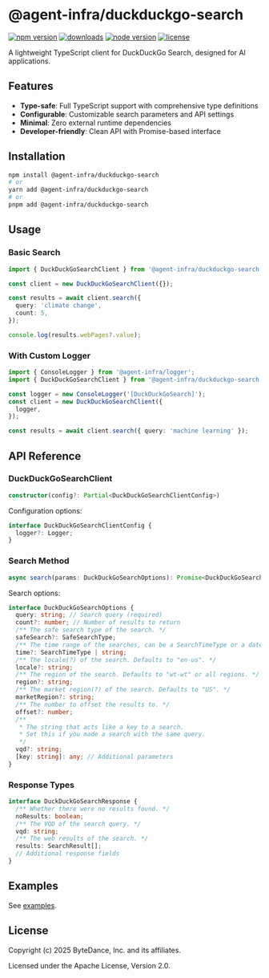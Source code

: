 # @agent-infra/duckduckgo-search

<p>
  <a href="https://npmjs.com/package/@agent-infra/duckduckgo-search?activeTab=readme"><img src="https://img.shields.io/npm/v/@agent-infra/duckduckgo-search?style=flat-square&colorA=564341&colorB=EDED91" alt="npm version" /></a>
  <a href="https://npmcharts.com/compare/@agent-infra/duckduckgo-search?minimal=true"><img src="https://img.shields.io/npm/dm/@agent-infra/duckduckgo-search.svg?style=flat-square&colorA=564341&colorB=EDED91" alt="downloads" /></a>
  <a href="https://nodejs.org/en/about/previous-releases"><img src="https://img.shields.io/node/v/@agent-infra/duckduckgo-search.svg?style=flat-square&colorA=564341&colorB=EDED91" alt="node version"></a>
  <a href="https://github.com/web-infra-dev/rsbuild/blob/main/LICENSE"><img src="https://img.shields.io/badge/License-MIT-blue.svg?style=flat-square&colorA=564341&colorB=EDED91" alt="license" /></a>
</p>

A lightweight TypeScript client for DuckDuckGo Search, designed for AI applications.

## Features

- **Type-safe**: Full TypeScript support with comprehensive type definitions
- **Configurable**: Customizable search parameters and API settings
- **Minimal**: Zero external runtime dependencies
- **Developer-friendly**: Clean API with Promise-based interface

## Installation

```bash
npm install @agent-infra/duckduckgo-search
# or
yarn add @agent-infra/duckduckgo-search
# or
pnpm add @agent-infra/duckduckgo-search
```

## Usage

### Basic Search

```typescript
import { DuckDuckGoSearchClient } from '@agent-infra/duckduckgo-search';

const client = new DuckDuckGoSearchClient({});

const results = await client.search({
  query: 'climate change',
  count: 5,
});

console.log(results.webPages?.value);
```

### With Custom Logger

```typescript
import { ConsoleLogger } from '@agent-infra/logger';
import { DuckDuckGoSearchClient } from '@agent-infra/duckduckgo-search';

const logger = new ConsoleLogger('[DuckDuckGoSearch]');
const client = new DuckDuckGoSearchClient({
  logger,
});

const results = await client.search({ query: 'machine learning' });
```

## API Reference

### DuckDuckGoSearchClient

```typescript
constructor(config?: Partial<DuckDuckGoSearchClientConfig>)
```

Configuration options:

```typescript
interface DuckDuckGoSearchClientConfig {
  logger?: Logger;
}
```

### Search Method

```typescript
async search(params: DuckDuckGoSearchOptions): Promise<DuckDuckGoSearchResponse>
```

Search options:

```typescript
interface DuckDuckGoSearchOptions {
  query: string; // Search query (required)
  count?: number; // Number of results to return
  /** The safe search type of the search. */
  safeSearch?: SafeSearchType;
  /** The time range of the searches, can be a SearchTimeType or a date range ("2021-03-16..2021-03-30") */
  time?: SearchTimeType | string;
  /** The locale(?) of the search. Defaults to "en-us". */
  locale?: string;
  /** The region of the search. Defaults to "wt-wt" or all regions. */
  region?: string;
  /** The market region(?) of the search. Defaults to "US". */
  marketRegion?: string;
  /** The number to offset the results to. */
  offset?: number;
  /**
   * The string that acts like a key to a search.
   * Set this if you made a search with the same query.
   */
  vqd?: string;
  [key: string]: any; // Additional parameters
}
```

### Response Types

```typescript
interface DuckDuckGoSearchResponse {
  /** Whether there were no results found. */
  noResults: boolean;
  /** The VQD of the search query. */
  vqd: string;
  /** The web results of the search. */
  results: SearchResult[];
  // Additional response fields
}
```

## Examples

See [examples](./examples/).


## License

Copyright (c) 2025 ByteDance, Inc. and its affiliates.

Licensed under the Apache License, Version 2.0.
